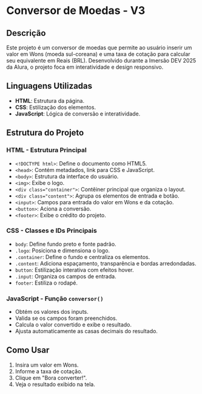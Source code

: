 # Conversor de Moedas - V3

## Descrição
Este projeto é um conversor de moedas que permite ao usuário inserir um valor em Wons (moeda sul-coreana) e uma taxa de cotação para calcular seu equivalente em Reais (BRL). Desenvolvido durante a Imersão DEV 2025 da Alura, o projeto foca em interatividade e design responsivo.

## Linguagens Utilizadas
- **HTML**: Estrutura da página.
- **CSS**: Estilização dos elementos.
- **JavaScript**: Lógica de conversão e interatividade.

## Estrutura do Projeto
### HTML - Estrutura Principal
- `<!DOCTYPE html>`: Define o documento como HTML5.
- `<head>`: Contém metadados, link para CSS e JavaScript.
- `<body>`: Estrutura da interface do usuário.
- `<img>`: Exibe o logo.
- `<div class="container">`: Contêiner principal que organiza o layout.
- `<div class="content">`: Agrupa os elementos de entrada e botão.
- `<input>`: Campos para entrada do valor em Wons e da cotação.
- `<button>`: Aciona a conversão.
- `<footer>`: Exibe o crédito do projeto.

### CSS - Classes e IDs Principais
- `body`: Define fundo preto e fonte padrão.
- `.logo`: Posiciona e dimensiona o logo.
- `.container`: Define o fundo e centraliza os elementos.
- `.content`: Adiciona espaçamento, transparência e bordas arredondadas.
- `button`: Estilização interativa com efeitos hover.
- `.input`: Organiza os campos de entrada.
- `footer`: Estiliza o rodapé.

### JavaScript - Função `conversor()`
- Obtém os valores dos inputs.
- Valida se os campos foram preenchidos.
- Calcula o valor convertido e exibe o resultado.
- Ajusta automaticamente as casas decimais do resultado.

## Como Usar
1. Insira um valor em Wons.
2. Informe a taxa de cotação.
3. Clique em "Bora converter!".
4. Veja o resultado exibido na tela.
